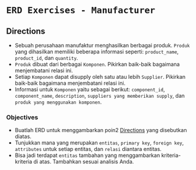 # `ERD Exercises - Manufacturer`

## Directions

- Sebuah perusahaan manufaktur menghasilkan berbagai produk. `Produk` yang dihasilkan memiliki beberapa informasi seperti: `product_name`, `product_id`, dan `quantity`.
- `Produk` dibuat dari berbagai `Komponen`. Pikirkan baik-baik bagaimana menjembatani relasi ini.
- Setiap `Komponen` dapat disupply oleh satu atau lebih `Supplier`. Pikirkan baik-baik bagaimana menjembatani relasi ini.
- Informasi untuk `Komponen` yaitu sebagai berikut: `component_id`, `component_name`, `description`, `suppliers yang memberikan supply`, dan `produk yang menggunakan komponen`.

### Objectives

- Buatlah ERD untuk menggambarkan poin2 [Directions](#directions) yang disebutkan diatas.
- Tunjukkan mana yang merupakan `entitas`, `primary key`, `foreign key`, `attributes` untuk setiap entitas, dan `relasi` diantara entitas.
- Bisa jadi terdapat `entitas` tambahan yang menggambarkan kriteria-kriteria di atas. Tambahkan sesuai analisis Anda. 

